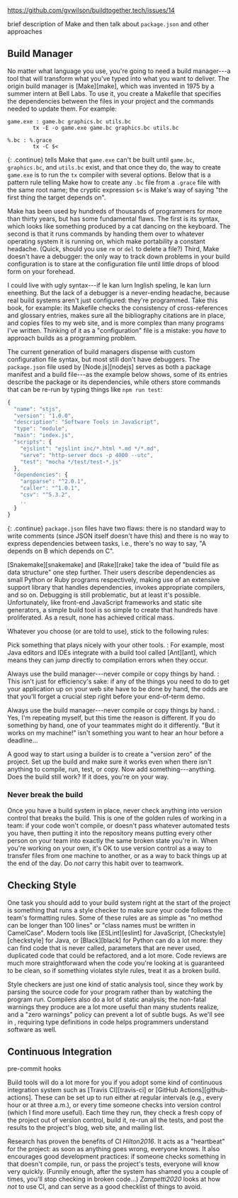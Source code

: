 ---
---

<span class="fixme">https://github.com/gvwilson/buildtogether.tech/issues/14</span>

<span class="fixme">brief description of Make and then talk about `package.json` and other approaches</span>

## Build Manager

No matter what language you use, you're going to need a <span
g="build_manager">build manager</span>---a tool that will transform what you've
typed into what you want to deliver. The origin build manager is [Make][make],
which was invented in 1975 by a summer intern at Bell Labs. To use it, you
create a Makefile that specifies the dependencies between the files in your
project and the commands needed to update them. For example:

```make
game.exe : game.bc graphics.bc utils.bc
        tx -E -o game.exe game.bc graphics.bc utils.bc

%.bc : %.grace
        tx -C $<
```

{: .continue}
tells Make that `game.exe` can't be built until `game.bc`, `graphics.bc`, and
`utils.bc` exist, and that once they do, the way to create `game.exe` is to run
the `tx` compiler with several options.  Below that is a <span
g="pattern_rule">pattern rule</span> telling Make how to create any `.bc` file
from a `.grace` file with the same root name; the cryptic expression `$<` is
Make's way of saying "the first thing the target depends on".

Make has been used by hundreds of thousands of programmers for more than thirty
years, but has some fundamental flaws. The first is its syntax, which looks like
something produced by a cat dancing on the keyboard. The second is that it runs
commands by handing them over to whatever operating system it is running on,
which make portability a constant headache. (Quick, should you use `rm` or `del`
to delete a file?) Third, Make doesn't have a debugger: the only way to track
down problems in your build configuration is to stare at the configuration file
until little drops of blood form on your forehead.

I could live with ugly syntax---if Ie kan lurn Inglish speling, Ie kan lurn
eneething. But the lack of a debugger is a never-ending headache, because real
build systems aren't just configured: they're programmed. Take this book, for
example: its Makefile checks the consistency of cross-references and glossary
entries, makes sure all the bibliography citations are in place, and copies
files to my web site, and is more complex than many programs I've
written. Thinking of it as a "configuration" file is a mistake: you *have* to
approach builds as a programming problem.

The current generation of build managers dispense with custom configuration file
syntax, but most still don't have debuggers. The `package.json` file used by
[Node.js][nodejs] serves as both a <span g="package_manifest">package
manifest</g> and a build file---as the example below shows, some of its entries
describe the package or its dependencies, while others store commands that can
be re-run by typing things like `npm run test`:

```js
{
  "name": "stjs",
  "version": "1.0.0",
  "description": "Software Tools in JavaScript",
  "type": "module",
  "main": "index.js",
  "scripts": {
    "ejslint": "ejslint inc/*.html *.md */*.md",
    "serve": "http-server docs -p 4000 --utc",
    "test": "mocha */test/test-*.js"
  },
  "dependencies": {
    "argparse": "^2.0.1",
    "caller": "^1.0.1",
    "csv": "^5.3.2",
    ..
  }
}
```

{: .continue}
`package.json` files have two flaws: there is no standard way to write comments
(since <span g="json">JSON</span> itself doesn't have this) and there is no way
to express dependencies between tasks, i.e., there's no way to say, "A depends
on B which depends on C".

[Snakemake][snakemake] and [Rake][rake] take the idea of "build file as data
structure" one step further. Their users describe dependencies as small Python
or Ruby programs respectively, making use of an extensive support library that
handles dependencies, invokes appropriate compilers, and so on.  Debugging is
still problematic, but at least it's possible. Unfortunately, like front-end
JavaScript frameworks and static site generators, a simple build tool is so
simple to create that hundreds have proliferated. As a result, none has achieved
<span g="critical_mass">critical mass</span>.

Whatever you choose (or are told to use), stick to the following rules:

Pick something that plays nicely with your other tools.
:   For example, most Java editors and IDEs integrate with a build tool called
    [Ant][ant], which means they can jump directly to compilation errors when
    they occur.

Always use the build manager---never compile or copy things by hand.
:   This isn't just for efficiency's sake: if any of the things you need to do
    to get your application up on your web site have to be done by hand, the
    odds are that you'll forget a crucial step right before your end-of-term
    demo.

Always use the build manager---never compile or copy things by hand.
:   Yes, I'm repeating myself, but this time the reason is different. If you do
    something by hand, one of your teammates might do it differently.  "But it
    works on my machine!" isn't something you want to hear an hour before a
    deadline…

A good way to start using a builder is to create a "version zero" of the
project. Set up the build and make sure it works even when there isn't anything
to compile, run, test, or copy. Now add something---anything.  Does the build
still work? If it does, you're on your way.

<div class="callout" markdown="1">

### Never break the build

Once you have a build system in place, never check anything into version control
that breaks the build. This is one of the golden rules of working in a team: if
your code won't compile, or doesn't pass whatever automated tests you have, then
putting it into the repository means putting every other person on your team
into exactly the same broken state you're in. When you're working on your own,
it's OK to use version control as a way to transfer files from one machine to
another, or as a way to back things up at the end of the day. Do *not* carry
this habit over to teamwork.

</div>

## Checking Style

One task you should add to your build system right at the start of the project
is something that runs a <span g="style_checker">style checker</span> to make
sure your code follows the team's formatting rules.  Some of these rules are as
simple as "no method can be longer than 100 lines" or "class names must be
written in CamelCase".  Modern tools like [ESLint][eslint] for JavaScript,
[Checkstyle][checkstyle] for Java, or [Black][black] for Python can do a lot
more: they can find code that is never called, parameters that are never used,
duplicated code that could be refactored, and a lot more.  Code reviews are much
more straightforward when the code you're looking at is guaranteed to be clean,
so if something violates style rules, treat it as a broken build.

Style checkers are just one kind of <span g="static_analysis">static
analysis</span> tool, since they work by parsing the source code for your
program rather than by watching the program run. Compilers also do a lot of
static analysis; the non-fatal warnings they produce are a lot more useful than
many students realize, and a "zero warnings" policy can prevent a lot of subtle
bugs.  As we'll see in <span x="research"/>, requiring type definitions in
code helps programmers understand software as well.

## Continuous Integration

<span class="fixme">pre-commit hooks</span>

Build tools will do a lot more for you if you adopt some kind of <span
g="ci">continuous integration</span> system such as [Travis CI][travis-ci] or
[GitHub Actions][github-actions].  These can be set up to run either at regular
intervals (e.g., every hour or at three a.m.), or every time someone checks into
version control (which I find more useful). Each time they run, they check a
fresh copy of the project out of version control, build it, re-run all the
tests, and post the results to the project's blog, web site, and mailing list.

Research has proven the benefits of CI <cite>Hilton2016</cite>.  It acts as a
"heartbeat" for the project: as soon as anything goes wrong, everyone knows. It
also encourages good development practices: if someone checks something in that
doesn't compile, run, or pass the project's tests, everyone will know very
quickly. (Funnily enough, after the system has shamed you a couple of times,
you'll stop checking in broken code…) <cite>Zampetti2020</cite> looks at how
*not* to use CI, and can serve as a good checklist of things to avoid.
